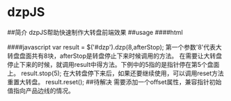 dzpJS
=====
##简介
dzpJS帮助快速制作大转盘前端效果
##usage
####html
		<div id='dzp'></div>
####javascript
		var result = $('#dzp').dzp(8,afterStop);
第一个参数'8'代表大转盘盘面共有8块，afterStop是转盘停止下来时候调用的方法。
在需要让大转盘停止下来的时候，就调用result中得方法。下例中的5指的是指针停在第5个盘面上。
			result.stop(5);
在大转盘停下来后，如果还要继续使用，可以调用reset方法重置大转盘。
			result.reset();
##待解决
需要添加一个offset属性，兼容指针初始值指向产品边线的情况。
